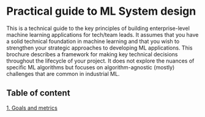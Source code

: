# Practical guide to ML System design

This is a technical guide to the key principles of building enterprise-level machine learning applications for tech/team leads. It assumes that you have a solid technical foundation in machine learning and that you wish to strengthen your strategic approaches to developing ML applications. This brochure describes a framework for making key technical decisions throughout the lifecycle of your project. It does not explore the nuances of specific ML algorithms but focuses on algorithm-agnostic (mostly) challenges that are common in industrial ML.

## Table of content
[1. Goals and metrics](1.Goals_and_metrics.md)
